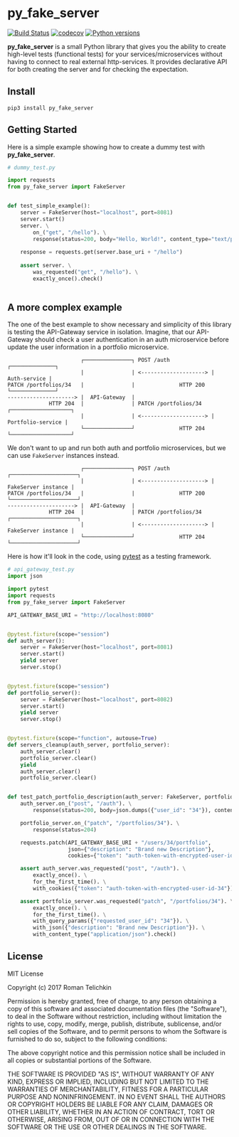 # py_fake_server
[![Build Status](https://travis-ci.org/Telichkin/py_fake_server.svg?branch=master)](https://travis-ci.org/Telichkin/py_fake_server)
[![codecov](https://codecov.io/gh/Telichkin/py_fake_server/branch/master/graph/badge.svg)](https://codecov.io/gh/Telichkin/py_fake_server)
[![Python versions](https://img.shields.io/pypi/pyversions/py_fake_server.svg)](https://pypi.python.org/pypi/py_fake_server)

**py_fake_server** is a small Python library that gives you the ability to create high-level tests (functional tests) for your services/microservices without having to connect to real external http-services. It provides declarative API for both creating the server and for checking the expectation.


## Install
`pip3 install py_fake_server`


## Getting Started

Here is a simple example showing how to create a dummy test with **py_fake_server**.

```python
# dummy_test.py

import requests
from py_fake_server import FakeServer


def test_simple_example():
    server = FakeServer(host="localhost", port=8081)
    server.start()
    server. \
        on_("get", "/hello"). \
        response(status=200, body="Hello, World!", content_type="text/plain")
    
    response = requests.get(server.base_uri + "/hello")
    
    assert server. \
        was_requested("get", "/hello"). \
        exactly_once().check()
        
```


## A more complex example

The one of the best example to show necessary and simplicity of this library is testing the API-Gateway service in isolation. Imagine, that our API-Gateway should check a user authentication in an auth microservice before update the user information in a portfolio microservice. 
```
                       ┌───────────────┐ POST /auth             ┌──────────────┐
                       |               | <--------------------> | Auth-service |
PATCH /portfolios/34   |               |              HTTP 200  └──────────────┘
---------------------> |  API-Gateway  |
             HTTP 204  |               | PATCH /portfolios/34   ┌───────────────────┐           
                       |               | <--------------------> | Portfolio-service |
                       └───────────────┘              HTTP 204  └───────────────────┘
```


We don't want to up and run both auth and portfolio microservices, but we can use `FakeServer` instances instead.

```
                       ┌───────────────┐ POST /auth             ┌─────────────────────┐
                       |               | <--------------------> | FakeServer instance |
PATCH /portfolios/34   |               |              HTTP 200  └─────────────────────┘
---------------------> |  API-Gateway  |
             HTTP 204  |               | PATCH /portfolios/34   ┌─────────────────────┐           
                       |               | <--------------------> | FakeServer instance |
                       └───────────────┘              HTTP 204  └─────────────────────┘
```

Here is how it'll look in the code, using [pytest](https://github.com/pytest-dev/pytest) as a testing framework.

```python
# api_gateway_test.py
import json

import pytest
import requests
from py_fake_server import FakeServer

API_GATEWAY_BASE_URI = "http://localhost:8080"


@pytest.fixture(scope="session")
def auth_server():
    server = FakeServer(host="localhost", port=8081)
    server.start()
    yield server
    server.stop()


@pytest.fixture(scope="session")
def portfolio_server():
    server = FakeServer(host="localhost", port=8082)
    server.start()
    yield server
    server.stop()


@pytest.fixture(scope="function", autouse=True)
def servers_cleanup(auth_server, portfolio_server):
    auth_server.clear()
    portfolio_server.clear()
    yield
    auth_server.clear()
    portfolio_server.clear()


def test_patch_portfolio_description(auth_server: FakeServer, portfolio_server: FakeServer):
    auth_server.on_("post", "/auth"). \
        response(status=200, body=json.dumps({"user_id": "34"}), content_type="application/json")

    portfolio_server.on_("patch", "/portfolios/34"). \
        response(status=204)

    requests.patch(API_GATEWAY_BASE_URI + "/users/34/portfolio",
                   json={"description": "Brand new Description"},
                   cookies={"token": "auth-token-with-encrypted-user-id-34"})

    assert auth_server.was_requested("post", "/auth"). \
        exactly_once(). \
        for_the_first_time(). \
        with_cookies({"token": "auth-token-with-encrypted-user-id-34"}).check()

    assert portfolio_server.was_requested("patch", "/portfolios/34"). \
        exactly_once(). \
        for_the_first_time(). \
        with_query_params({"requested_user_id": "34"}). \
        with_json({"description": "Brand new Description"}). \
        with_content_type("application/json").check()
```


## License
MIT License

Copyright (c) 2017 Roman Telichkin

Permission is hereby granted, free of charge, to any person obtaining a copy
of this software and associated documentation files (the "Software"), to deal
in the Software without restriction, including without limitation the rights
to use, copy, modify, merge, publish, distribute, sublicense, and/or sell
copies of the Software, and to permit persons to whom the Software is
furnished to do so, subject to the following conditions:

The above copyright notice and this permission notice shall be included in all
copies or substantial portions of the Software.

THE SOFTWARE IS PROVIDED "AS IS", WITHOUT WARRANTY OF ANY KIND, EXPRESS OR
IMPLIED, INCLUDING BUT NOT LIMITED TO THE WARRANTIES OF MERCHANTABILITY,
FITNESS FOR A PARTICULAR PURPOSE AND NONINFRINGEMENT. IN NO EVENT SHALL THE
AUTHORS OR COPYRIGHT HOLDERS BE LIABLE FOR ANY CLAIM, DAMAGES OR OTHER
LIABILITY, WHETHER IN AN ACTION OF CONTRACT, TORT OR OTHERWISE, ARISING FROM,
OUT OF OR IN CONNECTION WITH THE SOFTWARE OR THE USE OR OTHER DEALINGS IN THE
SOFTWARE.
